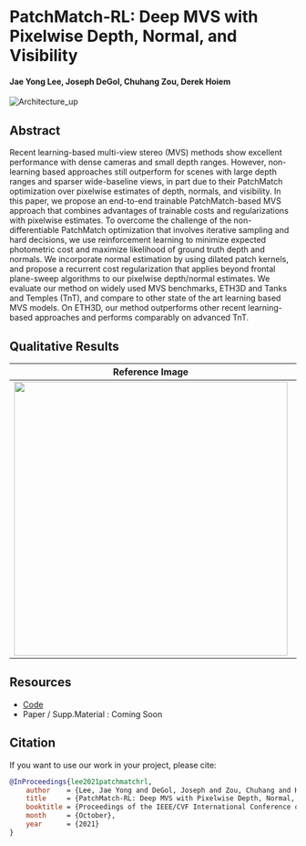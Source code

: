 # PatchMatch-RL: Deep MVS with Pixelwise Depth, Normal, and Visibility
#### Jae Yong Lee, Joseph DeGol, Chuhang Zou, Derek Hoiem
![Architecture_up](https://user-images.githubusercontent.com/5545126/127352929-498537bd-1139-4241-bd8a-7e3ef5c96ae8.png)

## Abstract
Recent learning-based multi-view stereo (MVS) methods show excellent performance with dense cameras and small depth ranges. However, non-learning based approaches still outperform for scenes with large depth ranges and sparser wide-baseline views, in part due to their PatchMatch optimization over pixelwise estimates of depth, normals, and visibility. In this paper, we propose an end-to-end trainable PatchMatch-based MVS approach that combines advantages of trainable costs and regularizations with pixelwise estimates. To overcome the challenge of the non-differentiable PatchMatch optimization that involves iterative sampling and hard decisions, we use reinforcement learning to minimize expected photometric cost and maximize likelihood of ground truth depth and normals. We incorporate normal estimation by using dilated patch kernels, and propose a recurrent cost regularization that applies beyond frontal plane-sweep algorithms to our pixelwise depth/normal estimates. We evaluate our method on widely used MVS benchmarks, ETH3D and Tanks and Temples (TnT), and compare to other state of the art learning based MVS models. On ETH3D, our method outperforms other recent learning-based approaches and performs comparably on advanced TnT.

## Qualitative Results

|Reference Image| COLMAP | Ours |
|---|---|---| 
|<img src="https://user-images.githubusercontent.com/5545126/127351607-8bb7bb45-7f3f-484a-8dae-df261f48c95d.jpg" width="480">|<img src="https://user-images.githubusercontent.com/5545126/127351579-a34335f7-68fa-42e0-b618-d9e9f9af43e2.png" width="480"> |<img src="https://user-images.githubusercontent.com/5545126/127351573-2eeea200-fd94-4457-b7c1-c9a8201c37d2.png" width="480">|


## Resources
- [Code](https://github.com/leejaeyong7/patch-match-mvs-net)
- Paper / Supp.Material : Coming Soon

## Citation
If you want to use our work in your project, please cite:
```bibtex
@InProceedings{lee2021patchmatchrl,
    author    = {Lee, Jae Yong and DeGol, Joseph and Zou, Chuhang and Hoiem, Derek},
    title     = {PatchMatch-RL: Deep MVS with Pixelwise Depth, Normal, and Visibility},
    booktitle = {Proceedings of the IEEE/CVF International Conference on Computer Vision},
    month     = {October},
    year      = {2021}
}
```
